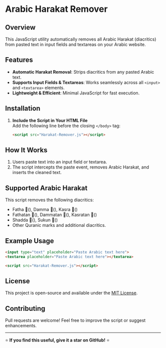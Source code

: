 # Arabic Harakat Remover

## Overview
This JavaScript utility automatically removes all Arabic Harakat (diacritics) from pasted text in input fields and textareas on your Arabic website.

## Features
- **Automatic Harakat Removal**: Strips diacritics from any pasted Arabic text.
- **Supports Input Fields & Textareas**: Works seamlessly across all `<input>` and `<textarea>` elements.
- **Lightweight & Efficient**: Minimal JavaScript for fast execution.

## Installation

1. **Include the Script in Your HTML File**  
   Add the following line before the closing `</body>` tag:
   ```html
   <script src="Harakat-Remover.js"></script>
   ```

## How It Works
1. Users paste text into an input field or textarea.
2. The script intercepts the paste event, removes Arabic Harakat, and inserts the cleaned text.

## Supported Arabic Harakat
This script removes the following diacritics:
- Fatha (َ), Damma (ُ), Kasra (ِ)
- Fathatan (ً), Dammatan (ٌ), Kasratan (ٍ)
- Shadda (ّ), Sukun (ْ)
- Other Quranic marks and additional diacritics.

## Example Usage
```html
<input type="text" placeholder="Paste Arabic text here">
<textarea placeholder="Paste Arabic text here"></textarea>

<script src="Harakat-Remover.js"></script>
```

## License
This project is open-source and available under the [MIT License](LICENSE).

## Contributing
Pull requests are welcome! Feel free to improve the script or suggest enhancements.

---

⭐ **If you find this useful, give it a star on GitHub!** ⭐

